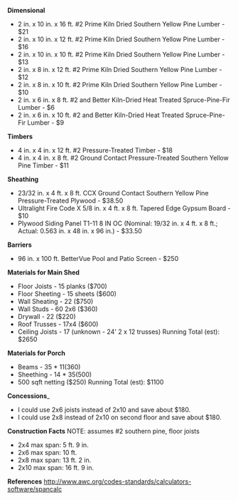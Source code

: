 __Dimensional__
* 2 in. x 10 in. x 16 ft. #2 Prime Kiln Dried Southern Yellow Pine Lumber - $21
* 2 in. x 10 in. x 12 ft. #2 Prime Kiln Dried Southern Yellow Pine Lumber - $16
* 2 in. x 10 in. x 10 ft. #2 Prime Kiln Dried Southern Yellow Pine Lumber - $13
* 2 in. x 8 in. x 12 ft. #2 Prime Kiln Dried Southern Yellow Pine Lumber - $12
* 2 in. x  8 in. x 10 ft. #2 Prime Kiln Dried Southern Yellow Pine Lumber - $10
* 2 in. x 6 in. x 8 ft. #2 and Better Kiln-Dried Heat Treated Spruce-Pine-Fir Lumber - $6
* 2 in. x 6 in. x 10 ft. #2 and Better Kiln-Dried Heat Treated Spruce-Pine-Fir Lumber - $9

__Timbers__
* 4 in. x 4 in. x 12 ft. #2 Pressure-Treated Timber - $18
* 4 in. x 4 in. x 8 ft. #2 Ground Contact Pressure-Treated Southern Yellow Pine Timber - $11

__Sheathing__
* 23/32 in. x 4 ft. x 8 ft. CCX Ground Contact Southern Yellow Pine Pressure-Treated Plywood - $38.50
* Ultralight Fire Code X 5/8 in. x 4 ft. x 8 ft. Tapered Edge Gypsum Board - $10
* Plywood Siding Panel T1-11 8 IN OC (Nominal: 19/32 in. x 4 ft. x 8 ft.; Actual: 0.563 in. x 48 in. x 96 in.) - $33.50

__Barriers__
* 96 in. x 100 ft. BetterVue Pool and Patio Screen - $250

__Materials for Main Shed__
* Floor Joists - 15 planks ($700)
* Floor Sheeting - 15 sheets ($600)
* Wall Sheating - 22 ($750)
* Wall Studs - 60 2x6 ($360)
* Drywall - 22 ($220)
* Roof Trusses - 17x4 ($600)
* Ceiling Joists - 17 (unknown - 24' 2 x 12 trusses)
Running Total (est): $2650

__Materials for Porch__
* Beams - 35 * $11 ($360)
* Sheething - 14 * $35 ($500)
* 500 sqft netting ($250)
Running Total (est): $1100

__Concessions___
* I could use 2x6 joists instead of 2x10 and save about $180.
* I could use 2x8 instead of 2x10 on second floor and save about $180.

__Construction Facts__
NOTE: assumes #2 southern pine, floor joists
* 2x4 max span: 5 ft. 9 in.
* 2x6 max span: 10 ft.
* 2x8 max span: 13 ft. 2 in.
* 2x10 max span: 16 ft. 9 in.


__References__
http://www.awc.org/codes-standards/calculators-software/spancalc
